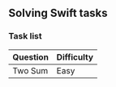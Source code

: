 ## Solving Swift tasks

### Task list

| Question | Difficulty | 
| -------- | ---------- |
| Two Sum  |    Easy    |




